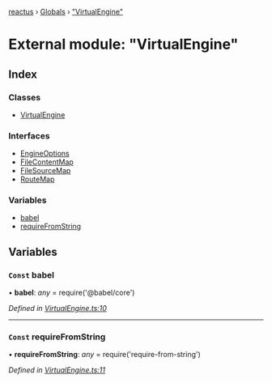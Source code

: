 [reactus](../README.md) › [Globals](../globals.md) › ["VirtualEngine"](_virtualengine_.md)

# External module: "VirtualEngine"

## Index

### Classes

* [VirtualEngine](../classes/_virtualengine_.virtualengine.md)

### Interfaces

* [EngineOptions](../interfaces/_virtualengine_.engineoptions.md)
* [FileContentMap](../interfaces/_virtualengine_.filecontentmap.md)
* [FileSourceMap](../interfaces/_virtualengine_.filesourcemap.md)
* [RouteMap](../interfaces/_virtualengine_.routemap.md)

### Variables

* [babel](_virtualengine_.md#const-babel)
* [requireFromString](_virtualengine_.md#const-requirefromstring)

## Variables

### `Const` babel

• **babel**: *any* =  require('@babel/core')

*Defined in [VirtualEngine.ts:10](https://github.com/Openovate/reactus/blob/b750986/src/VirtualEngine.ts#L10)*

___

### `Const` requireFromString

• **requireFromString**: *any* =  require('require-from-string')

*Defined in [VirtualEngine.ts:11](https://github.com/Openovate/reactus/blob/b750986/src/VirtualEngine.ts#L11)*
